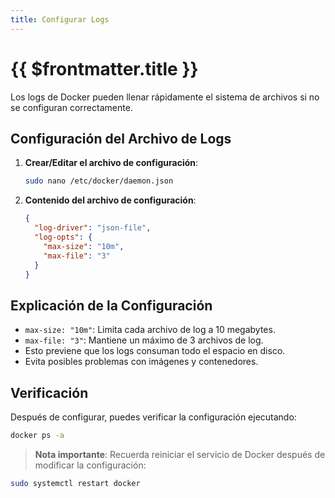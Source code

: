 ```yaml
---
title: Configurar Logs
---
```



# {{ $frontmatter.title }}


Los logs de Docker pueden llenar rápidamente el sistema de archivos si no se configuran correctamente.

## Configuración del Archivo de Logs

1. **Crear/Editar el archivo de configuración**:

   ```bash
   sudo nano /etc/docker/daemon.json
   ```

2. **Contenido del archivo de configuración**:

   ```json
   {
     "log-driver": "json-file",
     "log-opts": {
       "max-size": "10m",
       "max-file": "3"
     }
   }
   ```

## Explicación de la Configuración

- `max-size: "10m"`: Limita cada archivo de log a 10 megabytes.
- `max-file: "3"`: Mantiene un máximo de 3 archivos de log.
- Esto previene que los logs consuman todo el espacio en disco.
- Evita posibles problemas con imágenes y contenedores.

## Verificación

Después de configurar, puedes verificar la configuración ejecutando:

```bash
docker ps -a
```

>**Nota importante**: Recuerda reiniciar el servicio de Docker después de modificar la configuración:

```bash
sudo systemctl restart docker
```